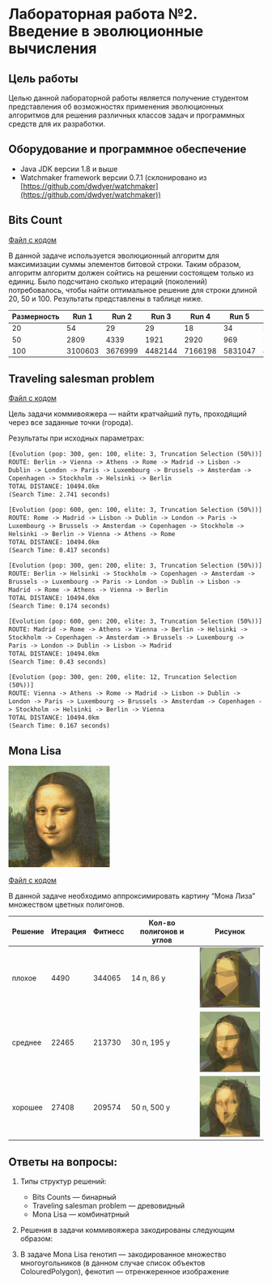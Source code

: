 # Лабораторная работа №2. Введение в эволюционные вычисления

## Цель работы
Целью данной лабораторной работы является получение студентом представления об возможностях применения эволюционных алгоритмов для решения различных классов задач и программных средств для их разработки.

## Оборудование и программное обеспечение
- Java JDK версии 1.8 и выше
- Watchmaker framework версии 0.7.1 (склонировано из [https://github.com/dwdyer/watchmaker](https://github.com/dwdyer/watchmaker))

## Bits Count

[Файл с кодом](./watchmaker/examples/src/java/main/org/uncommons/watchmaker/examples/bits/BitsExample.java)

В данной задаче используется эволюционный алгоритм для максимизации суммы элементов битовой строки. Таким образом, алгоритм алгоритм должен сойтись на решении состоящем только из единиц. Было подсчитано сколько итераций (поколений) потребовалось, чтобы найти оптимальное решение для строки длиной 20, 50 и 100. Результаты представлены в таблице ниже.

| Размерность | Run 1     | Run 2     | Run 3     | Run 4     | Run 5     | Среднее   |
| ----------- | --------- | --------- | --------- | --------- | --------- | --------- |
| 20          | 54        | 29        | 29        | 18        | 34        | 36.8      |
| 50          | 2809      | 4339      | 1921      | 2920      | 969       | 2591.6    |
| 100         | 3100603   | 3676999   | 4482144   | 7166198   | 5831047   | 4851398.2 |

<!-- (3100603 + 3676999 + 4482144 + 7166198 + x )/5 -->

## Traveling salesman problem

[Файл с кодом](./watchmaker/examples/src/java/main/org/uncommons/watchmaker/examples/travellingsalesman/TravellingSalesmanApplet.java)

Цель задачи коммивояжера — найти кратчайший путь, проходящий через все заданные точки (города).

Результаты при исходных параметрах:
```
[Evolution (pop: 300, gen: 100, elite: 3, Truncation Selection (50%))]
ROUTE: Berlin -> Vienna -> Athens -> Rome -> Madrid -> Lisbon -> Dublin -> London -> Paris -> Luxembourg -> Brussels -> Amsterdam -> Copenhagen -> Stockholm -> Helsinki -> Berlin
TOTAL DISTANCE: 10494.0km
(Search Time: 2.741 seconds)
```

```
[Evolution (pop: 600, gen: 100, elite: 3, Truncation Selection (50%))]
ROUTE: Rome -> Madrid -> Lisbon -> Dublin -> London -> Paris -> Luxembourg -> Brussels -> Amsterdam -> Copenhagen -> Stockholm -> Helsinki -> Berlin -> Vienna -> Athens -> Rome
TOTAL DISTANCE: 10494.0km
(Search Time: 0.417 seconds)
```

```
[Evolution (pop: 300, gen: 200, elite: 3, Truncation Selection (50%))]
ROUTE: Berlin -> Helsinki -> Stockholm -> Copenhagen -> Amsterdam -> Brussels -> Luxembourg -> Paris -> London -> Dublin -> Lisbon -> Madrid -> Rome -> Athens -> Vienna -> Berlin
TOTAL DISTANCE: 10494.0km
(Search Time: 0.174 seconds)
```


```
[Evolution (pop: 600, gen: 200, elite: 3, Truncation Selection (50%))]
ROUTE: Madrid -> Rome -> Athens -> Vienna -> Berlin -> Helsinki -> Stockholm -> Copenhagen -> Amsterdam -> Brussels -> Luxembourg -> Paris -> London -> Dublin -> Lisbon -> Madrid
TOTAL DISTANCE: 10494.0km
(Search Time: 0.43 seconds)
```

```
[Evolution (pop: 300, gen: 200, elite: 12, Truncation Selection (50%))]
ROUTE: Vienna -> Athens -> Rome -> Madrid -> Lisbon -> Dublin -> London -> Paris -> Luxembourg -> Brussels -> Amsterdam -> Copenhagen -> Stockholm -> Helsinki -> Berlin -> Vienna
TOTAL DISTANCE: 10494.0km
(Search Time: 0.167 seconds)
```
<!-- Расписать параметры-->

## Mona Lisa

![original_mona_lisa](./mona_lisa_images/original.png)

[Файл с кодом](./watchmaker/examples/src/java/main/org/uncommons/watchmaker/examples/monalisa/MonaLisaApplet.java)

В данной задаче необходимо аппроксимировать картину “Мона Лиза” множеством цветных полигонов.

| Решение | Итерация | Фитнесс     | Кол-во полигонов и углов     | Рисунок     |
| ------- | -------- | --------- | --------- | --------- | 
| плохое  | 4490     | 344065   | 14 п, 86 у  | ![bad_mona_lisa](./mona_lisa_images/bad.png) |
| среднее | 22465    | 213730   | 30 п, 195 у   | ![medium_mona_lisa](./mona_lisa_images/medium.png)|
| хорошее | 27408    | 209574      | 50 п, 500 у      | ![good_mona_lisa](./mona_lisa_images/good.png)      |

## Ответы на вопросы:
1. Типы структур решений:
    * Bits Counts — бинарный
    * Traveling salesman problem — древовидный
    * Mona Lisa — комбинатрный

2. Решения в задачи коммивояжера закодированы следующим образом:

3. В задаче Mona Lisa генотип — закодированное множество многоугольников (в данном случае список объектов ColouredPolygon), фенотип — отренжеренное изображение